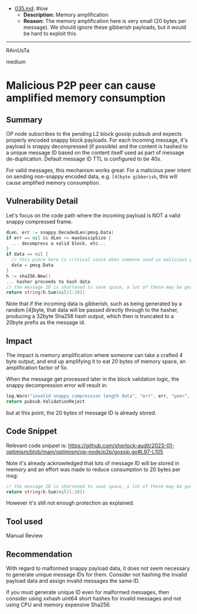 
- [035.md](processed/low/go/035.md): #low
  - **Description:** Memory amplification
  - **Reason:** The memory amplification here is very small (20 bytes per message). We should ignore these gibberish payloads, but it would be hard to exploit this. 

---

RAinUsTa

medium

# Malicious P2P peer can cause amplified memory consumption

## Summary
OP node subscribes to the pending L2 block gossip pubsub and expects properly encoded snappy block payloads.
For each incoming message, it's payload is snappy decompressed (if possible) and the content is hashed to a unique message ID based on the content itself used as part of message de-duplication. Default message ID TTL is configured to be 40s.

For valid messages, this mechanism works great.
For a malicious peer intent on sending non-snappy encoded data, e.g. `[4]byte gibberish`, this will cause amplified memory consumption.

## Vulnerability Detail

Let's focus on the code path where the incoming payload is NOT a valid snappy compressed frame.
```go
dLen, err := snappy.DecodedLen(pmsg.Data)
if err == nil && dLen <= maxGossipSize {
  ... decompress a valid block, etc...
}
if data == nil {
  // this piece here is critical since when someone send us malicious payload (random [4]byte), the data get passed through directly
  data = pmsg.Data
}
h := sha256.New()
... hasher proceeds to hash data
// the message ID is shortened to save space, a lot of these may be gossiped.
return string(h.Sum(nil)[:20])
```
Note that if the incoming data is gibberish, such as being generated by a random [4]byte, that data will be passed directly through to the hasher, producing a 32byte Sha256 hash output, which then is truncated to a 20byte prefix as the message id.

## Impact
The impact is memory amplification where someone can take a crafted 4 byte output, and end up amplifying it to eat 20 bytes of memory space, an amplification factor of 5x.

When the message get processed later in the block validation logic, the snappy decompression error will result in:
```go
log.Warn("invalid snappy compression length data", "err", err, "peer", id)
return pubsub.ValidationReject
```
but at this point, the 20 bytes of message ID is already stored.

## Code Snippet
Relevant code snippet is:
https://github.com/sherlock-audit/2023-01-optimism/blob/main/optimism/op-node/p2p/gossip.go#L97-L105

Note it's already acknowledged that lots of message ID will be stored in memory and an effort was made to reduce consumption to 20 bytes per msg:
```go
// the message ID is shortened to save space, a lot of these may be gossiped.
return string(h.Sum(nil)[:20])
```
However it's still not enough protection as explained.
## Tool used

Manual Review

## Recommendation

With regard to malformed snappy payload data, it does not seem necessary to generate unique message IDs for them. Consider not hashing the invalid payload data and assign invalid messages the same ID.

If you must generate unique ID even for malformed messages, then consider using xxhash uint64 short hashes for invalid messages and not using CPU and memory expensive Sha256.
